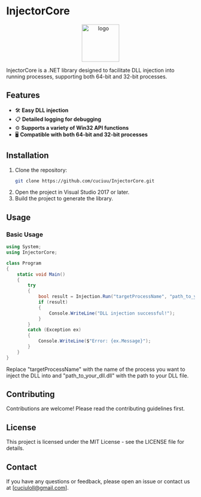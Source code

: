 # InjectorCore

<p align="center">
  <img src="https://github.com/user-attachments/assets/824f5406-05cd-4204-8eb0-9cf086cb965a" alt="logo" width="100" height="100" />
</p>

InjectorCore is a .NET library designed to facilitate DLL injection into running processes, supporting both 64-bit and 32-bit processes.

## Features

- 🛠️ **Easy DLL injection**
- 📋 **Detailed logging for debugging**
- ⚙️ **Supports a variety of Win32 API functions**
- 🖥️ **Compatible with both 64-bit and 32-bit processes**

## Installation

1. Clone the repository:
    ```bash
    git clone https://github.com/cuciuu/InjectorCore.git
    ```
2. Open the project in Visual Studio 2017 or later.
3. Build the project to generate the library.

## Usage

### Basic Usage

```csharp
using System;
using InjectorCore;

class Program
{
    static void Main()
    {
        try
        {
            bool result = Injection.Run("targetProcessName", "path_to_your_dll.dll");
            if (result)
            {
                Console.WriteLine("DLL injection successful!");
            }
        }
        catch (Exception ex)
        {
            Console.WriteLine($"Error: {ex.Message}");
        }
    }
}
```
Replace "targetProcessName" with the name of the process you want to inject the DLL into and "path_to_your_dll.dll" with the path to your DLL file.

## Contributing
Contributions are welcome! Please read the contributing guidelines first.

## License
This project is licensed under the MIT License - see the LICENSE file for details.

## Contact
If you have any questions or feedback, please open an issue or contact us at [cuciuloll@gmail.com].
